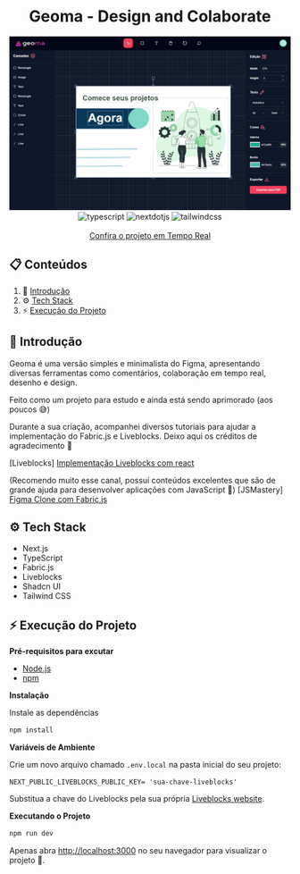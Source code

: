 <div align="center">
  <h1 align="center">Geoma - Design and Colaborate</h1>
  <img src="https://github.com/renanpmatos/geoma/blob/main/public/using-geoma.jpg" alt="usinggeoma"/>
  <div>
    <img src="https://img.shields.io/badge/-TypeScript-black?style=for-the-badge&logoColor=white&logo=typescript&color=3178C6" alt="typescript" />
    <img src="https://img.shields.io/badge/-Next_JS-black?style=for-the-badge&logoColor=white&logo=nextdotjs&color=000000" alt="nextdotjs" />
    <img src="https://img.shields.io/badge/-Tailwind_CSS-black?style=for-the-badge&logoColor=white&logo=tailwindcss&color=06B6D4" alt="tailwindcss" />
  </div>
  <br>
  <a href="https://geoma-renans-projects-181ce21b.vercel.app">Confira o projeto em Tempo Real</a>
</div>

## 📋 <a name="table">Conteúdos</a>

1. 👋 [Introdução](#introduction)
2. ⚙️ [Tech Stack](#tech-stack)
3. ⚡ [Execução do Projeto](#quick-start)

## <a name="introduction">👋 Introdução</a>

Geoma é uma versão simples e minimalista do Figma, apresentando diversas ferramentas como comentários, colaboração em tempo real, desenho e design.

Feito como um projeto para estudo e ainda está sendo aprimorado (aos poucos 😅)

Durante a sua criação, acompanhei diversos tutoriais para ajudar a implementação do Fabric.js e Liveblocks.
Deixo aqui os créditos de agradecimento 🙏

[Liveblocks] <a href="https://www.youtube.com/watch?v=eFbXTo0aanQ&list=PL2pIUuSexvpj06xlkyfaUSwMrI5fCGRJA&index=6">Implementação Liveblocks com react</a>

(Recomendo muito esse canal, possuí conteúdos excelentes que são de grande ajuda para desenvolver aplicações com JavaScript 👏)
[JSMastery] <a href="https://youtu.be/oKIThIihv60?si=m0L7K3SR54cjmr6h">Figma Clone com Fabric.js</a>

## <a name="tech-stack">⚙️ Tech Stack</a>

- Next.js
- TypeScript
- Fabric.js
- Liveblocks
- Shadcn UI
- Tailwind CSS

## <a name="quick-start">⚡ Execução do Projeto</a>

**Pré-requisitos para excutar**

- [Node.js](https://nodejs.org/en)
- [npm](https://www.npmjs.com/)

**Instalação**

Instale as dependências

```bash
npm install
```

**Variáveis de Ambiente**

Crie um novo arquivo chamado `.env.local` na pasta inicial do seu projeto:

```env
NEXT_PUBLIC_LIVEBLOCKS_PUBLIC_KEY= 'sua-chave-liveblocks'
```

Substitua a chave do Liveblocks pela sua própria [Liveblocks website](https://liveblocks.io).

**Executando o Projeto**

```bash
npm run dev
```

Apenas abra [http://localhost:3000](http://localhost:3000) no seu navegador para visualizar o projeto 🤯.
